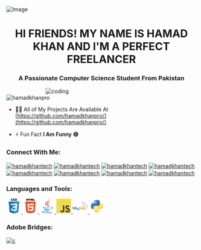 ![Image](https://github.com/user-attachments/assets/2e09ce5f-cee5-413a-97db-b5e1f97d09ed)
<h1 align="center">HI FRIENDS! MY NAME IS HAMAD KHAN AND I'M A PERFECT FREELANCER</h1>
<h3 align="center">A Passionate Computer Science Student From Pakistan</h3>

<img align="right" alt="coding" width="400" src="https://github.com/user-attachments/assets/6b655172-53e0-4fc7-b8a6-1a70cc2706dd">

<p align="left"> <img src="https://github.com/user-attachments/assets/70c78c50-a281-42d5-8668-9dd961033daf" alt="hamadkhanpro" /> </p>

- 👨‍💻 All of My Projects Are Available At [https://github.com/hamadkhanpro/](https://github.com/hamadkhanpro/)

- ⚡ Fun Fact **I Am Funny 😅**

<h3 align="left">Connect With Me:</h3>
<p align="left">
<a href="https://github.com/hamadkhanpro" target="blank"><img align="center" src="https://github.com/user-attachments/assets/a8b19a43-853f-4560-b704-11c7f3dc6022" alt="hamadkhantech" height="40" width="40" /></a>
<a href="https://github.com/hamadkhanpro" target="blank"><img align="center" src="https://github.com/user-attachments/assets/63f8a85b-c7d3-4b01-a567-f6f137ed40fd" alt="hamadkhantech" height="40" width="40" /></a>
<a href="https://www.fiverr.com/hamadkhantech/" target="blank"><img align="center" src="https://github.com/user-attachments/assets/16ef6742-a631-40e5-81cd-7ad1d69fa54a" alt="hamadkhantech" height="40" width="40" /></a>
<a href="https://www.upwork.com/freelancers/hamadk27" target="blank"><img align="center" src="https://github.com/user-attachments/assets/f5e737b9-2669-4c29-99db-1daa056bff62" alt="hamadkhantech" height="40" width="40" /></a>
<a href="https://www.facebook.com/hamadkhan987" target="blank"><img align="center" src="https://github.com/user-attachments/assets/43008a32-9f99-41e4-9d59-80fb74581448" alt="hamadkhantech" height="40" width="40" /></a>
<a href="https://www.instagram.com/hamadkhan_987/" target="blank"><img align="center" src="https://github.com/user-attachments/assets/49f1ca92-3021-43ff-8003-87ee017819e0" alt="hamadkhantech" height="40" width="40" /></a>
<a href="https://www.snapchat.com/add/hamadkhan_987" target="blank"><img align="center" src="https://github.com/user-attachments/assets/ed34df43-5f13-4927-9bb8-153241de2df7" alt="hamadkhantech" height="40" width="40" /></a>
<a href="https://www.youtube.com/@hamadkhantech" target="blank"><img align="center" src="https://github.com/user-attachments/assets/cec6dd1f-a6fa-4844-9287-faeda12a94ef" alt="hamadkhantech" height="58" width="55" /></a>
</p>

<h3 align="left">Languages and Tools:</h3>
<p align="left"> <a href="https://www.w3schools.com/css/" target="_blank" rel="noreferrer"> <img src="https://raw.githubusercontent.com/devicons/devicon/master/icons/css3/css3-original-wordmark.svg" alt="css3" width="40" height="40"/> </a> <a href="https://www.w3.org/html/" target="_blank" rel="noreferrer"> <img src="https://raw.githubusercontent.com/devicons/devicon/master/icons/html5/html5-original-wordmark.svg" alt="html5" width="40" height="40"/> </a> <a href="https://www.java.com" target="_blank" rel="noreferrer"> <img src="https://raw.githubusercontent.com/devicons/devicon/master/icons/java/java-original.svg" alt="java" width="40" height="40"/> </a> <a href="https://developer.mozilla.org/en-US/docs/Web/JavaScript" target="_blank" rel="noreferrer"> <img src="https://raw.githubusercontent.com/devicons/devicon/master/icons/javascript/javascript-original.svg" alt="javascript" width="40" height="40"/> </a> <a href="https://www.mysql.com/" target="_blank" rel="noreferrer"> <img src="https://raw.githubusercontent.com/devicons/devicon/master/icons/mysql/mysql-original-wordmark.svg" alt="mysql" width="40" height="40"/> </a> <a href="https://www.python.org" target="_blank" rel="noreferrer"> <img src="https://raw.githubusercontent.com/devicons/devicon/master/icons/python/python-original.svg" alt="python" width="40" height="40"/> </a> </p>

<h3 align="left">Adobe Bridges:</h3>
<p align="left"> <a href="https://www.youtube.com/@hamadkhantech" target="_blank" rel="noreferrer"> <img src="https://github.com/user-attachments/assets/e4336da8-ec7a-4705-a754-26984d05be0e" alt="c" width="450" height="130"/></a></p>
